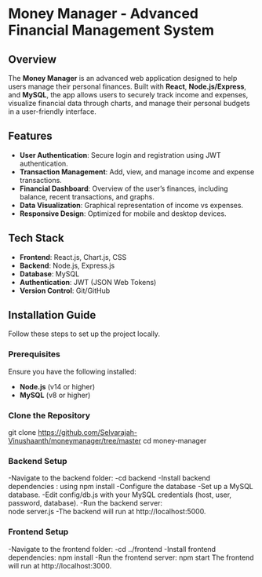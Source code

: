 # Money Manager - Advanced Financial Management System

## Overview

The **Money Manager** is an advanced web application designed to help users manage their personal finances. Built with **React**, **Node.js/Express**, and **MySQL**, the app allows users to securely track income and expenses, visualize financial data through charts, and manage their personal budgets in a user-friendly interface.

## Features

- **User Authentication**: Secure login and registration using JWT authentication.
- **Transaction Management**: Add, view, and manage income and expense transactions.
- **Financial Dashboard**: Overview of the user’s finances, including balance, recent transactions, and graphs.
- **Data Visualization**: Graphical representation of income vs expenses.
- **Responsive Design**: Optimized for mobile and desktop devices.

## Tech Stack

- **Frontend**: React.js, Chart.js, CSS
- **Backend**: Node.js, Express.js
- **Database**: MySQL
- **Authentication**: JWT (JSON Web Tokens)
- **Version Control**: Git/GitHub

## Installation Guide

Follow these steps to set up the project locally.

### Prerequisites

Ensure you have the following installed:

- **Node.js** (v14 or higher)
- **MySQL** (v8 or higher)


  
### Clone the Repository
  git clone https://github.com/Selvarajah-Vinushaanth/moneymanager/tree/master
  cd money-manager

### Backend Setup
  -Navigate to the backend folder:
  -cd backend
  -Install backend dependencies :
   using npm install
  -Configure the database
  -Set up a MySQL database.
  -Edit config/db.js with your MySQL credentials (host, user, password, database).
  -Run the backend server:  
   node server.js
  -The backend will run at http://localhost:5000.

### Frontend Setup
  -Navigate to the frontend folder:
  -cd ../frontend
  -Install frontend dependencies:
   npm install
  -Run the frontend server:
   npm start
  The frontend will run at http://localhost:3000.
